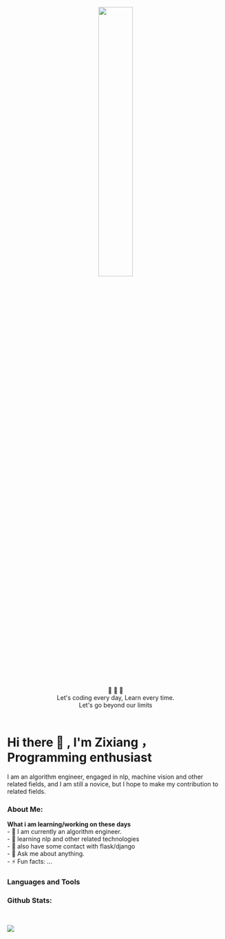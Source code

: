 
<p align="center" ><img 
 src="https://user-images.githubusercontent.com/22797857/90096298-b90f4b00-dd54-11ea-9a31-00ad53f8ec04.gif" width="40%"/></p>
<p align="center">
 💎 💎 💎 </br>
 Let's coding every day, Learn every time.<br>
 Let's go beyond our limits<br>
 <a href=" "></a><br>
</p>


# Hi there 👋 , I'm Zixiang ，Programming enthusiast
I am an algorithm engineer, engaged in nlp, machine vision and other related fields, and I am still a novice, but I hope to make my contribution to related fields.

### About Me:
 <summary><strong>What i am learning/working on these days</strong></summary>
  - 🔭 I am currently an algorithm engineer. </br>
  - 📱 learning nlp and other related technologies</br>
  - 🌱 also have some contact with flask/django</br>
  - 💬 Ask me about anything. </br>
  - ⚡ Fun facts: ... </br>

### Languages and Tools
<p align="left">

</p>


### Github Stats:

<br>

<p align = "left">
  <img src = "https://github-readme-stats.vercel.app/api?username=wcode-wzx&show_icons=true&count_private=true&theme=prussian&line_height=32">
</p>
